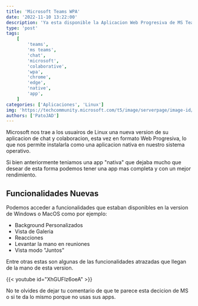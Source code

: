 ```yaml
---
title: 'Microsoft Teams WPA'
date: '2022-11-10 13:22:00'
description: 'Ya esta disponible la Aplicacion Web Progresiva de MS Teams para linux llena de novedades'
type: 'post'
tags:
    [
        'teams',
        'ms teams',
        'chat',
        'microsoft',
        'colaborative',
        'wpa',
        'chrome',
        'edge',
        'native',
        'app',
    ]
categories: ['Aplicaciones', 'Linux']
img: 'https://techcommunity.microsoft.com/t5/image/serverpage/image-id/417219i33500C50BFFDBA9C/image-size/large?v=v2&px=999'
authors: ['PatoJAD']
---
```


Microsoft nos trae a los usuairos de Linux una nueva version de su aplicacion de chat y colaboracion, esta vez en formato Web Progresiva, lo que nos permite instalarla como una aplicacion nativa en nuestro sistema operativo.

Si bien anteriormente teniamos una app "nativa" que dejaba mucho que desear de esta forma podemos tener una app mas completa y con un mejor rendimiento.

## Funcionalidades Nuevas

Podemos acceder a funcionalidades que estaban disponibles en la version de Windows o MacOS como por ejemplo:

-   Background Personalizados
-   Vista de Galeria
-   Reacciones
-   Levantar la mano en reuniones
-   Vista modo "Juntos"

Entre otras estas son algunas de las funcionalidades atrazadas que llegan de la mano de esta version.

{{< youtube id="XhGUFlz6oeA" >}}

No te olvides de dejar tu comentario de que te parece esta decicion de MS o si te da lo mismo porque no usas sus apps.

